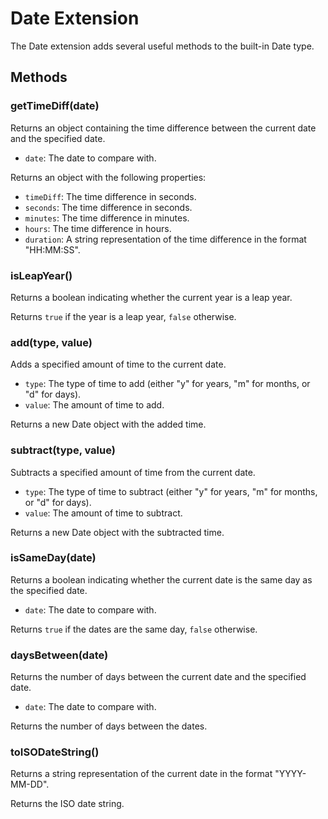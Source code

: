 # Date Extension

The Date extension adds several useful methods to the built-in Date type.

## Methods

### getTimeDiff(date)

Returns an object containing the time difference between the current date and the specified date.

* `date`: The date to compare with.

Returns an object with the following properties:
* `timeDiff`: The time difference in seconds.
* `seconds`: The time difference in seconds.
* `minutes`: The time difference in minutes.
* `hours`: The time difference in hours.
* `duration`: A string representation of the time difference in the format "HH:MM:SS".

### isLeapYear()

Returns a boolean indicating whether the current year is a leap year.

Returns `true` if the year is a leap year, `false` otherwise.

### add(type, value)

Adds a specified amount of time to the current date.

* `type`: The type of time to add (either "y" for years, "m" for months, or "d" for days).
* `value`: The amount of time to add.

Returns a new Date object with the added time.

### subtract(type, value)

Subtracts a specified amount of time from the current date.

* `type`: The type of time to subtract (either "y" for years, "m" for months, or "d" for days).
* `value`: The amount of time to subtract.

Returns a new Date object with the subtracted time.

### isSameDay(date)

Returns a boolean indicating whether the current date is the same day as the specified date.

* `date`: The date to compare with.

Returns `true` if the dates are the same day, `false` otherwise.

### daysBetween(date)

Returns the number of days between the current date and the specified date.

* `date`: The date to compare with.

Returns the number of days between the dates.

### toISODateString()

Returns a string representation of the current date in the format "YYYY-MM-DD".

Returns the ISO date string.